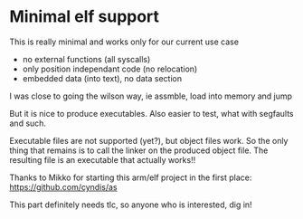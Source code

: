 Minimal elf support
===================

This is really minimal and works only for our current use case

- no external functions (all syscalls)
- only position independant code (no relocation)
- embedded data (into text), no data section

I was close to going the wilson way, ie assmble, load into memory and jump

But it is nice to produce executables. Also easier to test, what with segfaults and such.

Executable files are not supported (yet?), but object files work. So the only thing that remains is to
call the linker on the produced object file. The resulting file is an executable that actually works!!

Thanks to Mikko for starting this arm/elf project in the first place: https://github.com/cyndis/as

This part definitely needs tlc, so anyone who is interested, dig in!
